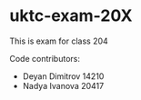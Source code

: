 # uktc-exam-20X

This is exam for class 204

Code contributors:
- Deyan Dimitrov 14210
- Nadya Ivanova  20417
